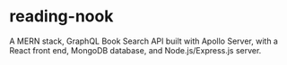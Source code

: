 # reading-nook
A MERN stack, GraphQL Book Search API built with Apollo Server, with a React front end, MongoDB database, and Node.js/Express.js server.
